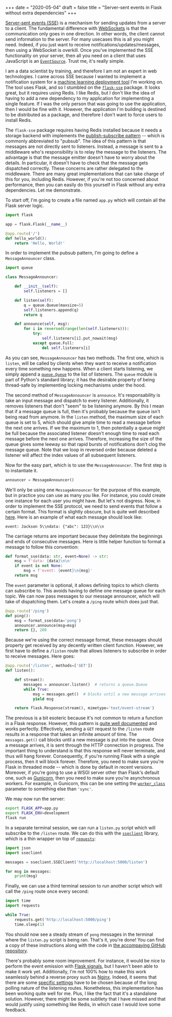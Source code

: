 +++
date = "2020-05-04"
draft = false
title = "Server-sent events in Flask without extra dependencies"
+++

[Server-sent events (SSE)](https://www.wikiwand.com/en/Server-sent_events) is a mechanism for sending updates from a server to a client. The fundamental difference with [WebSockets](https://www.wikiwand.com/en/WebSocket) is that the communication only goes in one direction. In other words, the client cannot send information to the server. For many usecases this is all you might need. Indeed, if you just want to receive notifications/updates/messages, then using a WebSocket is overkill. Once you've implemented the SSE functionality on your server, then all you need on a client that uses JavaScript is an [`EventSource`](https://developer.mozilla.org/en-US/docs/Web/API/EventSource). Trust me, it's really simple.

I am a data scientist by training, and therefore I am not an expert in web technologies. I came across SSE because I wanted to implement a notification system for a [machine learning deployment tool](https://github.com/creme-ml/chantilly) I'm working on. The tool uses Flask, and so I stumbled on the [`flask-sse`](https://github.com/singingwolfboy/flask-sse) package. It looks great, but it requires using Redis. I like Redis, but I don't like the idea of having to add a new dependency to my application for implementing a single feature. If I was the only person that was going to use the application, then I would be fine with it. However, the application I'm building is destined to be distributed as a package, and therefore I don't want to force users to install Redis.

The `flask-sse` package requires having Redis installed because it needs a storage backend with implements the [publish-subscribe pattern](https://www.wikiwand.com/en/Publish%E2%80%93subscribe_pattern) -- which is commonly abbreviated to "pubsub". The idea of this pattern is that messages are not directly sent to listeners. Instead, a message is sent to a middleware who's responsibility is to relay the message to the listeners. The advantage is that the message emitter doesn't have to worry about the details. In particular, it doesn't have to check that the message gets dispatched correctly. These concerns are rather delegated to the middleware. There are many great implementations that can take charge of this for you, including Redis. However, if you're not too concerned about performance, then you can easily do this yourself in Flask without any extra dependencies. Let me demonstrate.

To start off, I'm going to create a file named `app.py` which will contain all the Flask server logic.

```py
import flask

app = flask.Flask(__name__)

@app.route('/')
def hello_world():
    return 'Hello, World!'
```

In order to implement the pubsub pattern, I'm going to define a `MessageAnnouncer` class.

```py
import queue

class MessageAnnouncer:

    def __init__(self):
        self.listeners = []

    def listen(self):
        q = queue.Queue(maxsize=5)
        self.listeners.append(q)
        return q

    def announce(self, msg):
        for i in reversed(range(len(self.listeners))):
            try:
                self.listeners[i].put_nowait(msg)
            except queue.Full:
                del self.listeners[i]
```

As you can see, `MessageAnnouncer` has two methods. The first one, which is `listen`, will be called by clients when they want to receive a notification every time something new happens. When a client starts listening, we simply append a [`queue.Queue`](https://docs.python.org/3/library/queue.html#queue.Queue) to the list of listeners. The `queue` module is part of Python's standard library; it has the desirable property of being thread-safe by implementing locking mechanisms under the hood.

The second method of `MessageAnnouncer` is `announce`. It's responsability is take an input message and dispatch to every listener. Additionally, it removes listeners that don't "seem" to be listening anymore. By this I mean that if a message queue is full, then it's probably because the queue isn't being read from anymore. In the `listen` method, the maximum size of each queue is set to 5, which should give ample time to read a message before the next one arrives. If we the maximum to 1, then potentially a queue might be full because the associated listener doesn't enough time to read each message before the next one arrives. Therefore, increasing the size of the queue gives some leeway so that rapid bursts of notifications don't clog the message queue. Note that we loop in reversed order because deleted a listener will affect the index values of all subsequent listeners.

Now for the easy part, which is to use the `MessageAnnouncer`. The first step is to instantiate it.

```py
announcer = MessageAnnouncer()
```

We'll only be using one `MessageAnnouncer` for the purpose of this example, but in practice you can use as many you like. For instance, you could create one instance for each user you might have. But let's not disgress. Now, in order to implement the SSE protocol, we need to send events that follow a certain format. This format is slightly obscure, but is quite well described [here](https://developer.mozilla.org/en-US/docs/Web/API/Server-sent_events/Using_server-sent_events#Event_stream_format). Here is an example of what each message should look like:

```
event: Jackson 5\\ndata: {"abc": 123}\\n\\n
```

The carriage returns are important because they delimitate the beginnings and ends of consecutive messages. Here is little helper function to format a message to follow this convention:

```py
def format_sse(data: str, event=None) -> str:
    msg = f'data: {data}\n\n'
    if event is not None:
        msg = f'event: {event}\n{msg}'
    return msg
```

The `event` parameter is optional, it allows defining topics to which clients can subscribe to. This avoids having to define one message queue for each topic. We can now pass messages to our message announcer, which will take of dispatching them. Let's create a `/ping` route which does just that.

```py
@app.route('/ping')
def ping():
    msg = format_sse(data='pong')
    announcer.announce(msg=msg)
    return {}, 200
```

Because we're using the correct message format, these messages should property get received by any decently written client function. However, we first have to define a `/listen` route that allows listeners to subscribe in order to receive messages. Here goes:

```py
@app.route('/listen', methods=['GET'])
def listen():

    def stream():
        messages = announcer.listen()  # returns a queue.Queue
        while True:
            msg = messages.get()  # blocks until a new message arrives
            yield msg

    return flask.Response(stream(), mimetype='text/event-stream')
```

The previous is a bit esoteric because it's not common to return a function in a Flask response. However, this pattern is [quite well documented](https://flask.palletsprojects.com/en/1.1.x/patterns/streaming/) and works perfectly. Effectively, sending a `GET` request to the `/listen` route results in a response that takes an infinite amount of time. The `messages.get()` call blocks until a new message is put into the queue. Once a message arrives, it is sent through the HTTP connection in progress. The important thing to understand is that this response will never terminate, and thus will hang forever. Consequently, if you're running Flask with a single process, then it will block forever. Therefore, you need to make sure you're Flask in threaded mode -- which is done by default in recent versions. Moreover, if you're going to use a WSGI server other than Flask's default one, such as [Gunicorn](https://gunicorn.org/), then you need to make sure you're asynchronous workers. For example, in Gunicorn, this can be one setting the [`worker_class`](https://docs.gunicorn.org/en/stable/settings.html#worker-class) parameter to something else than `'sync'`.

We may now run the server:

```sh
export FLASK_APP=app.py
export FLASK_ENV=development
flask run
```

In a separate terminal session, we can run a `listen.py` script which will subscribe to the `/listen` route. We can do this with the [`sseclient`](https://pypi.org/project/sseclient/) library, which is a thin wrapper on top of [`requests`](https://requests.readthedocs.io/en/master/):

```py
import json
import sseclient

messages = sseclient.SSEClient('http://localhost:5000/listen')

for msg in messages:
    print(msg)
```

Finally, we can use a third terminal session to run another script which will call the `/ping` route once every second:

```py
import time
import requests

while True:
    requests.get('http://localhost:5000/ping')
    time.sleep(1)
```

You should now see a steady stream of `pong` messages in the terminal where the `listen.py` script is being ran. That's it, you're done! You can find a copy of these instructions along with the code in [the accompaying GitHub repository](https://github.com/MaxHalford/flask-sse-no-deps).

There's probably some room improvement. For instance, it would be nice to perform the event emission with [Flask signals](https://flask.palletsprojects.com/en/1.1.x/signals/), but I haven't been able to make it work yet. Additionally, I'm not 100% how to make this work seamlessly behind a reverse proxy such as [Nginx](https://www.nginx.com/). Indeed, it seems that there are some [specific settings](https://serverfault.com/questions/801628/for-server-sent-events-sse-what-nginx-proxy-configuration-is-appropriate) have to be chosen because of the long polling nature of the listening routes. Nonetheless, this implementation has been working quite well for me. Plus, I like the fact that it's a standalone solution. However, there might be some subtlety that I have missed and that would justify using something like Redis, in which case I would love some feedback.
